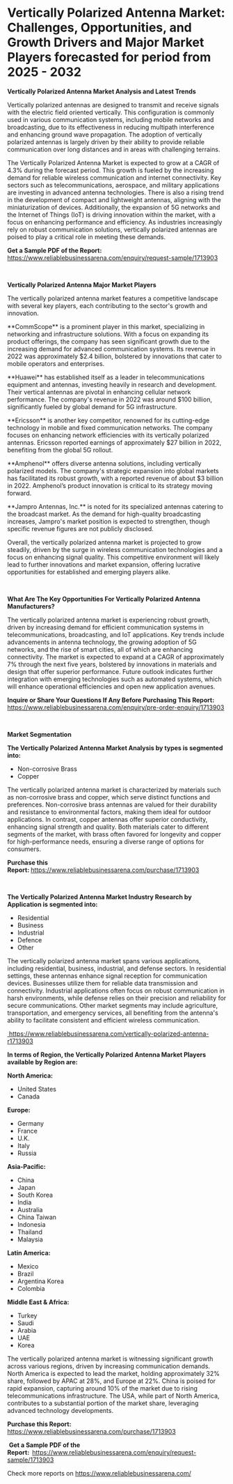 <p><h1>Vertically Polarized Antenna Market: Challenges, Opportunities, and Growth Drivers and Major Market Players forecasted for period from 2025 - 2032</h1></p><p><strong>Vertically Polarized Antenna Market Analysis and Latest Trends</strong></p>
<p><p>Vertically polarized antennas are designed to transmit and receive signals with the electric field oriented vertically. This configuration is commonly used in various communication systems, including mobile networks and broadcasting, due to its effectiveness in reducing multipath interference and enhancing ground wave propagation. The adoption of vertically polarized antennas is largely driven by their ability to provide reliable communication over long distances and in areas with challenging terrains.</p><p>The Vertically Polarized Antenna Market is expected to grow at a CAGR of 4.3% during the forecast period. This growth is fueled by the increasing demand for reliable wireless communication and internet connectivity. Key sectors such as telecommunications, aerospace, and military applications are investing in advanced antenna technologies. There is also a rising trend in the development of compact and lightweight antennas, aligning with the miniaturization of devices. Additionally, the expansion of 5G networks and the Internet of Things (IoT) is driving innovation within the market, with a focus on enhancing performance and efficiency. As industries increasingly rely on robust communication solutions, vertically polarized antennas are poised to play a critical role in meeting these demands.</p></p>
<p><strong>Get a Sample PDF of the Report:&nbsp;</strong> <a href="https://www.reliablebusinessarena.com/enquiry/request-sample/1713903?utm_campaign=1995&utm_medium=2&utm_source=Github&utm_content=ia&utm_term=11012025&utm_id=vertically-polarized-antenna">https://www.reliablebusinessarena.com/enquiry/request-sample/1713903</a></p>
<p>&nbsp;</p>
<p><strong>Vertically Polarized Antenna Major Market Players</strong></p>
<p><p>The vertically polarized antenna market features a competitive landscape with several key players, each contributing to the sector's growth and innovation.</p><p>**CommScope** is a prominent player in this market, specializing in networking and infrastructure solutions. With a focus on expanding its product offerings, the company has seen significant growth due to the increasing demand for advanced communication systems. Its revenue in 2022 was approximately $2.4 billion, bolstered by innovations that cater to mobile operators and enterprises.</p><p>**Huawei** has established itself as a leader in telecommunications equipment and antennas, investing heavily in research and development. Their vertical antennas are pivotal in enhancing cellular network performance. The company's revenue in 2022 was around $100 billion, significantly fueled by global demand for 5G infrastructure.</p><p>**Ericsson** is another key competitor, renowned for its cutting-edge technology in mobile and fixed communication networks. The company focuses on enhancing network efficiencies with its vertically polarized antennas. Ericsson reported earnings of approximately $27 billion in 2022, benefiting from the global 5G rollout.</p><p>**Amphenol** offers diverse antenna solutions, including vertically polarized models. The company's strategic expansion into global markets has facilitated its robust growth, with a reported revenue of about $3 billion in 2022. Amphenol’s product innovation is critical to its strategy moving forward.</p><p>**Jampro Antennas, Inc.** is noted for its specialized antennas catering to the broadcast market. As the demand for high-quality broadcasting increases, Jampro's market position is expected to strengthen, though specific revenue figures are not publicly disclosed.</p><p>Overall, the vertically polarized antenna market is projected to grow steadily, driven by the surge in wireless communication technologies and a focus on enhancing signal quality. This competitive environment will likely lead to further innovations and market expansion, offering lucrative opportunities for established and emerging players alike.</p></p>
<p>&nbsp;</p>
<p><strong>What Are The Key Opportunities For Vertically Polarized Antenna Manufacturers?</strong></p>
<p><p>The vertically polarized antenna market is experiencing robust growth, driven by increasing demand for efficient communication systems in telecommunications, broadcasting, and IoT applications. Key trends include advancements in antenna technology, the growing adoption of 5G networks, and the rise of smart cities, all of which are enhancing connectivity. The market is expected to expand at a CAGR of approximately 7% through the next five years, bolstered by innovations in materials and design that offer superior performance. Future outlook indicates further integration with emerging technologies such as automated systems, which will enhance operational efficiencies and open new application avenues.</p></p>
<p><strong>Inquire or Share Your Questions If Any Before Purchasing This Report:</strong> <a href="https://www.reliablebusinessarena.com/enquiry/pre-order-enquiry/1713903?utm_campaign=1995&utm_medium=2&utm_source=Github&utm_content=ia&utm_term=11012025&utm_id=vertically-polarized-antenna">https://www.reliablebusinessarena.com/enquiry/pre-order-enquiry/1713903</a></p>
<p>&nbsp;</p>
<p><strong>Market Segmentation</strong></p>
<p><strong>The Vertically Polarized Antenna Market Analysis by types is segmented into:</strong></p>
<p><ul><li>Non-corrosive Brass</li><li>Copper</li></ul></p>
<p><p>The vertically polarized antenna market is characterized by materials such as non-corrosive brass and copper, which serve distinct functions and preferences. Non-corrosive brass antennas are valued for their durability and resistance to environmental factors, making them ideal for outdoor applications. In contrast, copper antennas offer superior conductivity, enhancing signal strength and quality. Both materials cater to different segments of the market, with brass often favored for longevity and copper for high-performance needs, ensuring a diverse range of options for consumers.</p></p>
<p><strong>Purchase this Report:&nbsp;</strong><a href="https://www.reliablebusinessarena.com/purchase/1713903?utm_campaign=1995&utm_medium=2&utm_source=Github&utm_content=ia&utm_term=11012025&utm_id=vertically-polarized-antenna">https://www.reliablebusinessarena.com/purchase/1713903</a></p>
<p>&nbsp;</p>
<p><strong>The Vertically Polarized Antenna Market Industry Research by Application is segmented into:</strong></p>
<p><ul><li>Residential</li><li>Business</li><li>Industrial</li><li>Defence</li><li>Other</li></ul></p>
<p><p>The vertically polarized antenna market spans various applications, including residential, business, industrial, and defense sectors. In residential settings, these antennas enhance signal reception for communication devices. Businesses utilize them for reliable data transmission and connectivity. Industrial applications often focus on robust communication in harsh environments, while defense relies on their precision and reliability for secure communications. Other market segments may include agriculture, transportation, and emergency services, all benefiting from the antenna's ability to facilitate consistent and efficient wireless communication.</p></p>
<p><a href="https://www.reliablebusinessarena.com/vertically-polarized-antenna-r1713903?utm_campaign=1995&utm_medium=2&utm_source=Github&utm_content=ia&utm_term=11012025&utm_id=vertically-polarized-antenna">&nbsp;https://www.reliablebusinessarena.com/vertically-polarized-antenna-r1713903</a></p>
<p><strong>In terms of Region, the Vertically Polarized Antenna Market Players available by Region are:</strong></p>
<p>
    <p> <strong> North America: </strong>
        <ul>
            <li>United States</li>
            <li>Canada</li>
        </ul>
        </p> 
    <p> <strong> Europe: </strong>
        <ul>
            <li>Germany</li>
            <li>France</li>
            <li>U.K.</li>
            <li>Italy</li>
            <li>Russia</li>
        </ul>
        </p> 
    <p> <strong> Asia-Pacific: </strong>
        <ul>
            <li>China</li>
            <li>Japan</li>
            <li>South Korea</li>
            <li>India</li>
            <li>Australia</li>
            <li>China Taiwan</li>
            <li>Indonesia</li>
            <li>Thailand</li>
            <li>Malaysia</li>
        </ul>
        </p> 
    <p> <strong> Latin America: </strong>
        <ul>
            <li>Mexico</li>
            <li>Brazil</li>
            <li>Argentina Korea</li>
            <li>Colombia</li>
        </ul>
        </p> 
    <p> <strong> Middle East & Africa: </strong>
        <ul>
            <li>Turkey</li>
            <li>Saudi</li>
            <li>Arabia</li>
            <li>UAE</li>
            <li>Korea</li>
        </ul>
    </p>
    </p>
<p><p>The vertically polarized antenna market is witnessing significant growth across various regions, driven by increasing communication demands. North America is expected to lead the market, holding approximately 32% share, followed by APAC at 28%, and Europe at 22%. China is poised for rapid expansion, capturing around 10% of the market due to rising telecommunications infrastructure. The USA, while part of North America, contributes to a substantial portion of the market share, leveraging advanced technology developments.</p></p>
<p><strong>Purchase this Report: </strong><a href="https://www.reliablebusinessarena.com/purchase/1713903?utm_campaign=1995&utm_medium=2&utm_source=Github&utm_content=ia&utm_term=11012025&utm_id=vertically-polarized-antenna">https://www.reliablebusinessarena.com/purchase/1713903</a></p>
<p>&nbsp;<strong>Get a Sample PDF of the Report:&nbsp;&nbsp;</strong><a href="https://www.reliablebusinessarena.com/enquiry/request-sample/1713903?utm_campaign=1995&utm_medium=2&utm_source=Github&utm_content=ia&utm_term=11012025&utm_id=vertically-polarized-antenna">https://www.reliablebusinessarena.com/enquiry/request-sample/1713903</a></p>
<p><strong></strong></p>
<p>Check more reports on <a href="https://www.reliablebusinessarena.com/?utm_campaign=1995&utm_medium=2&utm_source=Github&utm_content=ia&utm_term=11012025&utm_id=vertically-polarized-antenna">https://www.reliablebusinessarena.com/</a></p>